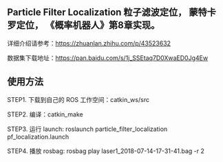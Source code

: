 
## Particle Filter Localization 粒子滤波定位， 蒙特卡罗定位， 《概率机器人》第8章实现。

详细介绍请参考：https://zhuanlan.zhihu.com/p/43523632

数据集下载地址：https://pan.baidu.com/s/1j_SSEtaq7D0XwaED0Jg4Ew

## 使用方法

STEP1. 下载到自己的 ROS 工作空间：catkin_ws/src

STEP2. 编译：catkin_make

STEP3. 运行 launch: roslaunch particle_filter_localization pf_localization.launch

STEP4. 播放 rosbag: rosbag play laser1_2018-07-14-17-31-41.bag -r 2
